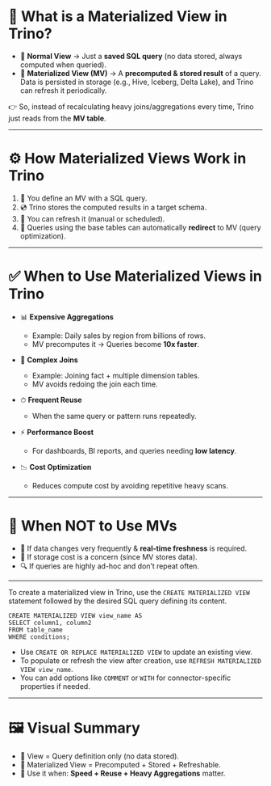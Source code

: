 # 📌 What is a Materialized View in Trino?

* 📄 **Normal View** → Just a **saved SQL query** (no data stored, always computed when queried).
* 💾 **Materialized View (MV)** → A **precomputed & stored result** of a query. Data is persisted in storage (e.g., Hive, Iceberg, Delta Lake), and Trino can refresh it periodically.

👉 So, instead of recalculating heavy joins/aggregations every time, Trino just reads from the **MV table**.

---

# ⚙️ How Materialized Views Work in Trino

1. 📝 You define an MV with a SQL query.
2. 💿 Trino stores the computed results in a target schema.
3. 🔄 You can refresh it (manual or scheduled).
4. 🚀 Queries using the base tables can automatically **redirect** to MV (query optimization).

---

# ✅ When to Use Materialized Views in Trino

* 📊 **Expensive Aggregations**

  * Example: Daily sales by region from billions of rows.
  * MV precomputes it → Queries become **10x faster**.

* 🔗 **Complex Joins**

  * Example: Joining fact + multiple dimension tables.
  * MV avoids redoing the join each time.

* ⏱ **Frequent Reuse**

  * When the same query or pattern runs repeatedly.

* ⚡ **Performance Boost**

  * For dashboards, BI reports, and queries needing **low latency**.

* 📉 **Cost Optimization**

  * Reduces compute cost by avoiding repetitive heavy scans.

---

# 🚫 When NOT to Use MVs

* 🔄 If data changes very frequently & **real-time freshness** is required.
* 📂 If storage cost is a concern (since MV stores data).
* 🔍 If queries are highly ad-hoc and don’t repeat often.

---

To create a materialized view in Trino, use the `CREATE MATERIALIZED VIEW` statement followed by the desired SQL query defining its content.

```
CREATE MATERIALIZED VIEW view_name AS
SELECT column1, column2
FROM table_name
WHERE conditions;
```
- Use `CREATE OR REPLACE MATERIALIZED VIEW` to update an existing view.
- To populate or refresh the view after creation, use `REFRESH MATERIALIZED VIEW view_name`.
- You can add options like `COMMENT` or `WITH` for connector-specific properties if needed.

---

# 🖼️ Visual Summary

* 📄 View = Query definition only (no data stored).
* 💾 Materialized View = Precomputed + Stored + Refreshable.
* 🚀 Use it when: **Speed + Reuse + Heavy Aggregations** matter.
